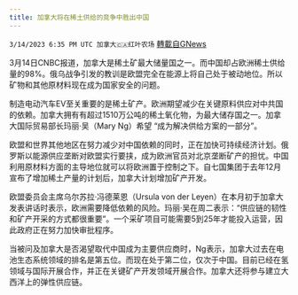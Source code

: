 ```yaml
---
title: 加拿大将在稀土供给的竞争中胜出中国
---
```

`3/14/2023 6:35 PM UTC 加拿大🇨🇦红叶农场` [轉載自GNews](https://gnews.org/articles/1013874)

3月14日CNBC报道，加拿大是稀土矿最大储量国之一。而中国却占欧洲稀土供给量的98%。俄乌战争引发的教训是欧盟完全在能源上将自己处于被动地位。所以矿物和其他原材料现在成为国家安全的问题。

制造电动汽车EV至关重要的是稀土矿产。欧洲期望减少在关键原料供应对中共国的依赖。加拿大拥有有超过1510万公吨的稀土氧化物，为最大储存国之一。加拿大国际贸易部长玛丽·吴（Mary Ng）希望 “成为解决供给方案的一部分”。

欧盟和世界其他地区在努力减少对中国依赖的同时，正在加快可持续经济计划。俄罗斯以能源供应垄断对欧盟实行要挟，成为欧洲官员对北京垄断矿产的担忧。中国利用原材料方面的主导地位就可以将欧洲置于控制之下。自七国集团于去年12月宣布了增加稀土产量的计划后，加拿大计划增加矿产开发。

欧盟委员会主席乌尔苏拉·冯德莱恩（Ursula von der Leyen）在本月初于加拿大发表讲话时表示，欧洲需要降低依赖的风险。玛丽·吴在周二表示：“供应链的韧性和矿产开采的方式都很重要”。一个采矿项目可能需要5到25年才能投入运营，因此政府正在努力加快审批程序。

当被问及加拿大是否渴望取代中国成为主要供应商时，Ng表示，加拿大过去在电池生态系统领域的排名是第五位。而现在处于第二位，仅次于中国。目前已经在氢领域与国际开展合作，并正在关键矿产开发领域开展合作。加拿大还将参与建立大西洋上的弹性供应链。

